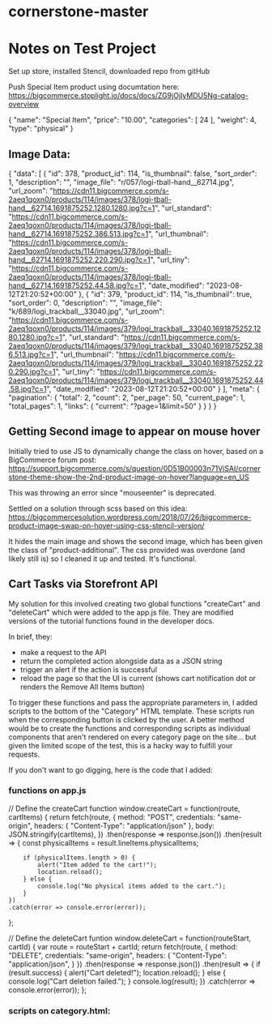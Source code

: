 # cornerstone-master
 # Notes on Test Project

Set up store, installed Stencil, downloaded repo from gitHub

Push Special Item product using documtation here: https://bigcommerce.stoplight.io/docs/docs/ZG9jOjIyMDU5Ng-catalog-overview 

{
  "name": "Special Item",
  "price": "10.00",
  "categories": [
    24
  ],
  "weight": 4,
  "type": "physical"
}


## Image Data:
{
  "data": [
    {
      "id": 378,
      "product_id": 114,
      "is_thumbnail": false,
      "sort_order": 1,
      "description": "",
      "image_file": "r/057/logi-tball-hand__62714.jpg",
      "url_zoom": "https://cdn11.bigcommerce.com/s-2aeq1qoxn0/products/114/images/378/logi-tball-hand__62714.1691875252.1280.1280.jpg?c=1",
      "url_standard": "https://cdn11.bigcommerce.com/s-2aeq1qoxn0/products/114/images/378/logi-tball-hand__62714.1691875252.386.513.jpg?c=1",
      "url_thumbnail": "https://cdn11.bigcommerce.com/s-2aeq1qoxn0/products/114/images/378/logi-tball-hand__62714.1691875252.220.290.jpg?c=1",
      "url_tiny": "https://cdn11.bigcommerce.com/s-2aeq1qoxn0/products/114/images/378/logi-tball-hand__62714.1691875252.44.58.jpg?c=1",
      "date_modified": "2023-08-12T21:20:52+00:00"
    },
    {
      "id": 379,
      "product_id": 114,
      "is_thumbnail": true,
      "sort_order": 0,
      "description": "",
      "image_file": "k/689/logi_trackball__33040.jpg",
      "url_zoom": "https://cdn11.bigcommerce.com/s-2aeq1qoxn0/products/114/images/379/logi_trackball__33040.1691875252.1280.1280.jpg?c=1",
      "url_standard": "https://cdn11.bigcommerce.com/s-2aeq1qoxn0/products/114/images/379/logi_trackball__33040.1691875252.386.513.jpg?c=1",
      "url_thumbnail": "https://cdn11.bigcommerce.com/s-2aeq1qoxn0/products/114/images/379/logi_trackball__33040.1691875252.220.290.jpg?c=1",
      "url_tiny": "https://cdn11.bigcommerce.com/s-2aeq1qoxn0/products/114/images/379/logi_trackball__33040.1691875252.44.58.jpg?c=1",
      "date_modified": "2023-08-12T21:20:52+00:00"
    }
  ],
  "meta": {
    "pagination": {
      "total": 2,
      "count": 2,
      "per_page": 50,
      "current_page": 1,
      "total_pages": 1,
      "links": {
        "current": "?page=1&limit=50"
      }
    }
  }
}

## Getting Second image to appear on mouse hover
Initially tried to use JS to dynamically change the class on hover, based on a BigCommerce forum post: https://support.bigcommerce.com/s/question/0D51B00003n71ViSAI/cornerstone-theme-show-the-2nd-product-image-on-hover?language=en_US

This was throwing an error since "mouseenter" is deprecated.

Settled on a solution through scss based on this idea: https://bigcommercesolution.wordpress.com/2018/07/26/bigcommerce-product-image-swap-on-hover-using-css-stencil-version/

It hides the main image and shows the second image, which has been given the class of "product-additional". The css provided was overdone (and likely still is) so I cleaned it up and tested. It's functional.

## Cart Tasks via Storefront API

My solution for this involved creating two global functions "createCart" and "deleteCart" which were added to the app.js file. They are modified versions of the tutorial functions found in the developer docs.

In brief, they: 

- make a request to the API
- return the completed action alongside data as a JSON string
- trigger an alert if the action is successful
- reload the page so that the UI is current (shows cart notification dot or renders the Remove All Items button)

To trigger these functions and pass the appropriate parameters in, I added scripts to the bottom of the "Category" HTML template. These scripts run when the corresponding button is clicked by the user. A better method would be to create the functions and corresponding scripts as individual components that aren't rendered on every category page on the site... but given the limited scope of the test, this is a hacky way to fulfill your requests. 

If you don't want to go digging, here is the code that I added: 


### functions on app.js
// Define the createCart function 
window.createCart = function(route, cartItems) {
    return fetch(route, {
        method: "POST",
        credentials: "same-origin",
        headers: {
            "Content-Type": "application/json"
        },
        body: JSON.stringify(cartItems),
    })
    .then(response => response.json())
    .then(result => {
        const physicalItems = result.lineItems.physicalItems;

        if (physicalItems.length > 0) {
            alert("Item added to the cart!");
            location.reload();
        } else {
            console.log("No physical items added to the cart.");
        }
    })
    .catch(error => console.error(error));
};


// Define the deleteCart funtion 
window.deleteCart = function(routeStart, cartId) {
    var route = routeStart + cartId;
    return fetch(route, {
        method: "DELETE",
        credentials: "same-origin",
        headers: {
            "Content-Type": "application/json",
        }
    })
    .then(response => response.json())
    .then(result => {
        if (result.success) {
            alert("Cart deleted!");
            location.reload();
        } else {
            console.log("Cart deletion failed.");
        }
        console.log(result);
    })
    .catch(error => console.error(error));
};


### scripts on category.html: 

<!-- <button id="addToCartButton" class="button button--small figcaption-button">Add All to Cart</button>
    <button id="deleteCartButton" class="button button--small figcaption-button" style="display: none;">Remove All Items</button>

  <script>
        // Define the createCart function
        function createCart(route, cartItems) {
        }

        // Reference to the "Add to Cart" button
        const addToCartButton = document.getElementById("addToCartButton");

        // Attach a click event listener to the button
        addToCartButton.addEventListener("click", function() {
        // Call the createCart function with the correct route and cartItems
        const route = '/api/storefront/carts'; 
        const cartItems = {
            "lineItems": [
                {
                "quantity": 1,
                "productId": 114
                }
            ]
        };
        
        // Call the createCart function
        createCart(route, cartItems);
        deleteCartButton.style.display = "inline-block";
        });
  </script>
   
   
   <script>
    // Get a reference to the "Delete Cart" button
    const deleteCartButton = document.getElementById("deleteCartButton");
    
    // Attach a click event listener to the button
    deleteCartButton.addEventListener("click", function() {
      // Fetch cart information
      const options = { method: 'GET', headers: { 'Content-Type': 'application/json' } };
    
      fetch('/api/storefront/carts', options)
        .then(response => {
          if (!response.ok) {
            throw new Error('Request failed');
          }
          return response.json();
        })
        .then(responseData => {
          console.log("Response data:", responseData);
    
          if (Array.isArray(responseData) && responseData.length > 0) {
            
            const cartId = responseData[0].id;
            const routeStart = '/api/storefront/carts/';
    
            // Call the deleteCart function with the retrieved cart ID
            deleteCart(routeStart, cartId);
          } else {
            console.log("No cart data available.");
          }
        })
        .catch(err => {
          console.error("Error fetching cart information:", err);
          // Handle the error scenario, such as displaying an error message to the user
        })
        .finally(() => {
        alert("All items removed from the cart");
        location.reload(); // Refresh the page
        });
    });
    </script>

<script>
    
    // Fetch cart information
    const options = { method: 'GET', headers: { 'Content-Type': 'application/json' } };

    fetch('/api/storefront/carts', options)
        .then(response => response.json())
        .then(responseData => {
            console.log("Response data:", responseData);

            // Check if there are items in the cart
            if (Array.isArray(responseData) && responseData.length > 0) {
                // Show the "Delete Cart" button
                deleteCartButton.style.display = "inline-block";
            } else {
                console.log("No cart data available.");
            }
        })
        .catch(err => {
            console.error("Error fetching cart information:", err);
            // Handle the error scenario, such as displaying an error message to the user
        });

    // Attach a click event listener to the "Delete Cart" button
    deleteCartButton.addEventListener("click", function() {
        // ... Your deleteCartButton event handler code ...
    });
</script>

-->
